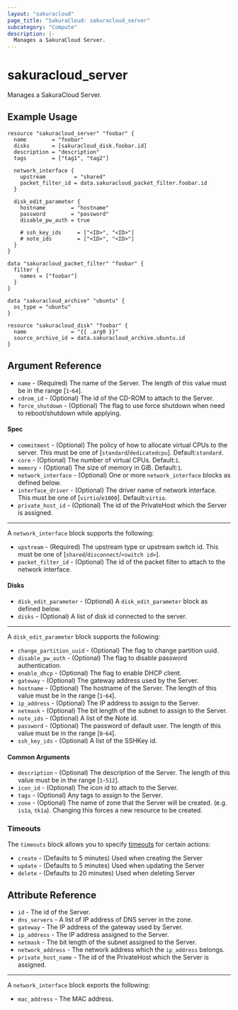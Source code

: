 ```yaml
---
layout: "sakuracloud"
page_title: "SakuraCloud: sakuracloud_server"
subcategory: "Compute"
description: |-
  Manages a SakuraCloud Server.
---
```


# sakuracloud_server

Manages a SakuraCloud Server.

## Example Usage

```hcl
resource "sakuracloud_server" "foobar" {
  name        = "foobar"
  disks       = [sakuracloud_disk.foobar.id]
  description = "description"
  tags        = ["tag1", "tag2"]

  network_interface {
    upstream         = "shared"
    packet_filter_id = data.sakuracloud_packet_filter.foobar.id
  }

  disk_edit_parameter {
    hostname        = "hostname"
    password        = "password"
    disable_pw_auth = true

    # ssh_key_ids     = ["<ID>", "<ID>"]
    # note_ids        = ["<ID>", "<ID>"]
  }
}

data "sakuracloud_packet_filter" "foobar" {
  filter {
    names = ["foobar"]
  }
}

data "sakuracloud_archive" "ubuntu" {
  os_type = "ubuntu"
}

resource "sakuracloud_disk" "foobar" {
  name              = "{{ .arg0 }}"
  source_archive_id = data.sakuracloud_archive.ubuntu.id
}
```

## Argument Reference

* `name` - (Required) The name of the Server. The length of this value must be in the range [`1`-`64`].
* `cdrom_id` - (Optional) The id of the CD-ROM to attach to the Server.
* `force_shutdown` - (Optional) The flag to use force shutdown when need to reboot/shutdown while applying.

#### Spec

* `commitment` - (Optional) The policy of how to allocate virtual CPUs to the server. This must be one of [`standard`/`dedicatedcpu`]. Default:`standard`.
* `core` - (Optional) The number of virtual CPUs. Default:`1`.
* `memory` - (Optional) The size of memory in GiB. Default:`1`.
* `network_interface` - (Optional) One or more `network_interface` blocks as defined below.
* `interface_driver` - (Optional) The driver name of network interface. This must be one of [`virtio`/`e1000`]. Default:`virtio`.
* `private_host_id` - (Optional) The id of the PrivateHost which the Server is assigned.

---

A `network_interface` block supports the following:

* `upstream` - (Required) The upstream type or upstream switch id. This must be one of [`shared`/`disconnect`/`<switch id>`].
* `packet_filter_id` - (Optional) The id of the packet filter to attach to the network interface.

#### Disks

* `disk_edit_parameter` - (Optional) A `disk_edit_parameter` block as defined below.
* `disks` - (Optional) A list of disk id connected to the server.

---

A `disk_edit_parameter` block supports the following:

* `change_partition_uuid` - (Optional) The flag to change partition uuid.
* `disable_pw_auth` - (Optional) The flag to disable password authentication.
* `enable_dhcp` - (Optional) The flag to enable DHCP client.
* `gateway` - (Optional) The gateway address used by the Server.
* `hostname` - (Optional) The hostname of the Server. The length of this value must be in the range [`1`-`64`].
* `ip_address` - (Optional) The IP address to assign to the Server.
* `netmask` - (Optional) The bit length of the subnet to assign to the Server.
* `note_ids` - (Optional) A list of the Note id.
* `password` - (Optional) The password of default user. The length of this value must be in the range [`8`-`64`].
* `ssh_key_ids` - (Optional) A list of the SSHKey id.

#### Common Arguments

* `description` - (Optional) The description of the Server. The length of this value must be in the range [`1`-`512`].
* `icon_id` - (Optional) The icon id to attach to the Server.
* `tags` - (Optional) Any tags to assign to the Server.
* `zone` - (Optional) The name of zone that the Server will be created. (e.g. `is1a`, `tk1a`). Changing this forces a new resource to be created.

### Timeouts

The `timeouts` block allows you to specify [timeouts](https://www.terraform.io/docs/configuration/resources.html#operation-timeouts) for certain actions:

* `create` - (Defaults to 5 minutes) Used when creating the Server
* `update` - (Defaults to 5 minutes) Used when updating the Server
* `delete` - (Defaults to 20 minutes) Used when deleting Server

## Attribute Reference

* `id` - The id of the Server.
* `dns_servers` - A list of IP address of DNS server in the zone.
* `gateway` - The IP address of the gateway used by Server.
* `ip_address` - The IP address assigned to the Server.
* `netmask` - The bit length of the subnet assigned to the Server.
* `network_address` - The network address which the `ip_address` belongs.
* `private_host_name` - The id of the PrivateHost which the Server is assigned.

---

A `network_interface` block exports the following:

* `mac_address` - The MAC address.

